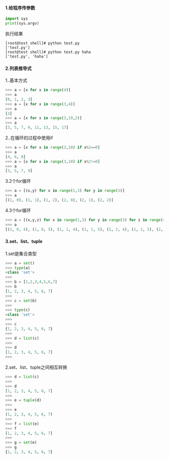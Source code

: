 #### 1.给程序传参数

```py
import sys
print(sys.argv)
```
执行结果
```
[root@test shell]# python test.py 
['test.py']
[root@test shell]# python test.py haha
['test.py', 'haha']
```

#### 2.列表推导式
1..基本方式
```py
>>> a = [x for x in range(4)]
>>> a
[0, 1, 2, 3]
>>> a = [x for x in range(3,4)]
>>> a
[3]
>>> a = [x for x in range(3,19,2)]
>>> a
[3, 5, 7, 9, 11, 13, 15, 17]
```
2..在循环的过程中使用if
```py
>>> a = [x for x in range(3,10) if x%2==0]
>>> a
[4, 6, 8]
>>> a = [x for x in range(3,10) if x%2!=0]
>>> a
[3, 5, 7, 9]
```
3.2个for循环
```py
>>> a = [(x,y) for x in range(1,3) for y in range(3)]
>>> a
[(1, 0), (1, 1), (1, 2), (2, 0), (2, 1), (2, 2)]
```
4.3个for循环
```py
>>> a = [(x,y,z) for x in range(1,3) for y in range(3) for z in range(4,6)]
>>> a
[(1, 0, 4), (1, 0, 5), (1, 1, 4), (1, 1, 5), (1, 2, 4), (1, 2, 5), (2, 0, 4), (2, 0, 5), (2, 1, 4), (2, 1, 5), (2, 2, 4), (2, 2, 5)]
```
#### 3.set、list、tuple
1.set是集合类型
```py
>>> a = set()
>>> type(a)
<class 'set'>
>>> 
>>> b = [1,2,3,4,5,6,7]
>>> b
[1, 2, 3, 4, 5, 6, 7]
>>> 
>>> c = set(b)
>>> 
>>> type(c)
<class 'set'>
>>> 
>>> c
{1, 2, 3, 4, 5, 6, 7}
>>> 
>>> d = list(c)
>>> 
>>> d
[1, 2, 3, 4, 5, 6, 7]
>>> 
```
2.set、list、tuple之间相互转换
```py
>>> d = list(c)
>>> 
>>> d
[1, 2, 3, 4, 5, 6, 7]
>>> 
>>> e = tuple(d)
>>> 
>>> e
(1, 2, 3, 4, 5, 6, 7)
>>> 
>>> f = list(e)
>>> f
[1, 2, 3, 4, 5, 6, 7]
>>> 
>>> g = set(e)
>>> g
{1, 2, 3, 4, 5, 6, 7}
```